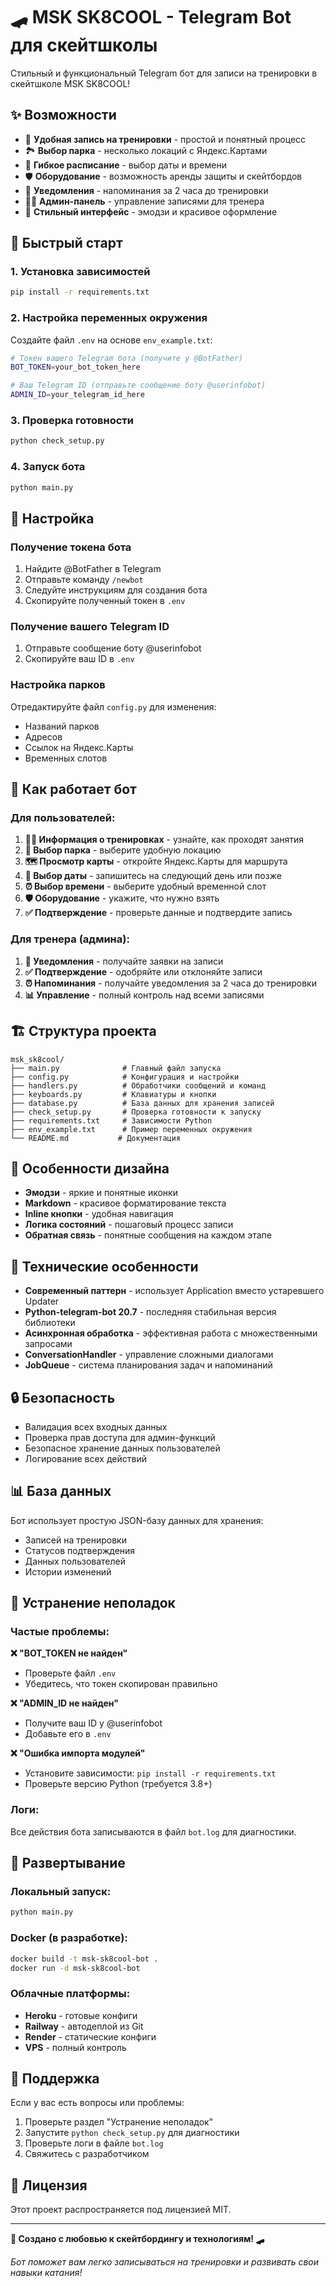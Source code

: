 # 🛹 MSK SK8COOL - Telegram Bot для скейтшколы

Стильный и функциональный Telegram бот для записи на тренировки в скейтшколе MSK SK8COOL! 

## ✨ Возможности

- 🎯 **Удобная запись на тренировки** - простой и понятный процесс
- 🏞️ **Выбор парка** - несколько локаций с Яндекс.Картами
- 📅 **Гибкое расписание** - выбор даты и времени
- 🛡️ **Оборудование** - возможность аренды защиты и скейтбордов
- 🔔 **Уведомления** - напоминания за 2 часа до тренировки
- 👨‍🏫 **Админ-панель** - управление записями для тренера
- 🎨 **Стильный интерфейс** - эмодзи и красивое оформление

## 🚀 Быстрый старт

### 1. Установка зависимостей

```bash
pip install -r requirements.txt
```

### 2. Настройка переменных окружения

Создайте файл `.env` на основе `env_example.txt`:

```bash
# Токен вашего Telegram бота (получите у @BotFather)
BOT_TOKEN=your_bot_token_here

# Ваш Telegram ID (отправьте сообщение боту @userinfobot)
ADMIN_ID=your_telegram_id_here
```

### 3. Проверка готовности

```bash
python check_setup.py
```

### 4. Запуск бота

```bash
python main.py
```

## 🔧 Настройка

### Получение токена бота

1. Найдите @BotFather в Telegram
2. Отправьте команду `/newbot`
3. Следуйте инструкциям для создания бота
4. Скопируйте полученный токен в `.env`

### Получение вашего Telegram ID

1. Отправьте сообщение боту @userinfobot
2. Скопируйте ваш ID в `.env`

### Настройка парков

Отредактируйте файл `config.py` для изменения:
- Названий парков
- Адресов
- Ссылок на Яндекс.Карты
- Временных слотов

## 📱 Как работает бот

### Для пользователей:

1. **🏃‍♂️ Информация о тренировках** - узнайте, как проходят занятия
2. **📍 Выбор парка** - выберите удобную локацию
3. **🗺️ Просмотр карты** - откройте Яндекс.Карты для маршрута
4. **📅 Выбор даты** - запишитесь на следующий день или позже
5. **⏰ Выбор времени** - выберите удобный временной слот
6. **🛡️ Оборудование** - укажите, что нужно взять
7. **✅ Подтверждение** - проверьте данные и подтвердите запись

### Для тренера (админа):

1. **🔔 Уведомления** - получайте заявки на записи
2. **✅ Подтверждение** - одобряйте или отклоняйте записи
3. **⏰ Напоминания** - получайте уведомления за 2 часа до тренировки
4. **📊 Управление** - полный контроль над всеми записями

## 🏗️ Структура проекта

```
msk_sk8cool/
├── main.py              # Главный файл запуска
├── config.py            # Конфигурация и настройки
├── handlers.py          # Обработчики сообщений и команд
├── keyboards.py         # Клавиатуры и кнопки
├── database.py          # База данных для хранения записей
├── check_setup.py       # Проверка готовности к запуску
├── requirements.txt     # Зависимости Python
├── env_example.txt      # Пример переменных окружения
└── README.md           # Документация
```

## 🎨 Особенности дизайна

- **Эмодзи** - яркие и понятные иконки
- **Markdown** - красивое форматирование текста
- **Inline кнопки** - удобная навигация
- **Логика состояний** - пошаговый процесс записи
- **Обратная связь** - понятные сообщения на каждом этапе

## 🔧 Технические особенности

- **Современный паттерн** - использует Application вместо устаревшего Updater
- **Python-telegram-bot 20.7** - последняя стабильная версия библиотеки
- **Асинхронная обработка** - эффективная работа с множественными запросами
- **ConversationHandler** - управление сложными диалогами
- **JobQueue** - система планирования задач и напоминаний

## 🔒 Безопасность

- Валидация всех входных данных
- Проверка прав доступа для админ-функций
- Безопасное хранение данных пользователей
- Логирование всех действий

## 📊 База данных

Бот использует простую JSON-базу данных для хранения:
- Записей на тренировки
- Статусов подтверждения
- Данных пользователей
- Истории изменений

## 🚨 Устранение неполадок

### Частые проблемы:

**❌ "BOT_TOKEN не найден"**
- Проверьте файл `.env`
- Убедитесь, что токен скопирован правильно

**❌ "ADMIN_ID не найден"**
- Получите ваш ID у @userinfobot
- Добавьте его в `.env`

**❌ "Ошибка импорта модулей"**
- Установите зависимости: `pip install -r requirements.txt`
- Проверьте версию Python (требуется 3.8+)

### Логи:

Все действия бота записываются в файл `bot.log` для диагностики.

## 🚀 Развертывание

### Локальный запуск:
```bash
python main.py
```

### Docker (в разработке):
```bash
docker build -t msk-sk8cool-bot .
docker run -d msk-sk8cool-bot
```

### Облачные платформы:
- **Heroku** - готовые конфиги
- **Railway** - автодеплой из Git
- **Render** - статические конфиги
- **VPS** - полный контроль

## 🤝 Поддержка

Если у вас есть вопросы или проблемы:

1. Проверьте раздел "Устранение неполадок"
2. Запустите `python check_setup.py` для диагностики
3. Проверьте логи в файле `bot.log`
4. Свяжитесь с разработчиком

## 📝 Лицензия

Этот проект распространяется под лицензией MIT.

---

**🎉 Создано с любовью к скейтбордингу и технологиям! 🛹**

_Бот поможет вам легко записываться на тренировки и развивать свои навыки катания!_
